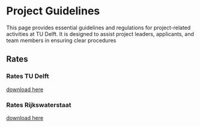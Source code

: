 # Project Guidelines

This page provides essential guidelines and regulations for project-related activities at TU Delft. It is designed to assist project leaders, applicants, and team members in ensuring clear procedures


## Rates

### Rates TU Delft
[download here](../Finance/Appendices/Tarievenbrief_2024_%20Nederlands.pdf)

### Rates Rijkswaterstaat
[download here](../Finance/Appendices/Geactualiseerde_tarieven_rijkswaterstaat_signedKH.pdf)


 